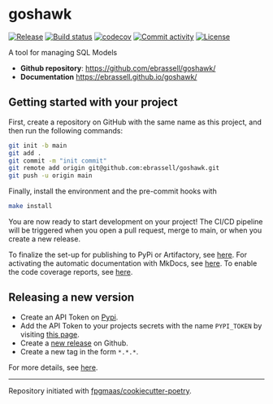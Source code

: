 # goshawk

[![Release](https://img.shields.io/github/v/release/ebrassell/goshawk)](https://img.shields.io/github/v/release/ebrassell/goshawk)
[![Build status](https://img.shields.io/github/actions/workflow/status/ebrassell/goshawk/main.yml?branch=main)](https://github.com/ebrassell/goshawk/actions/workflows/main.yml?query=branch%3Amain)
[![codecov](https://codecov.io/gh/ebrassell/goshawk/branch/main/graph/badge.svg)](https://codecov.io/gh/ebrassell/goshawk)
[![Commit activity](https://img.shields.io/github/commit-activity/m/ebrassell/goshawk)](https://img.shields.io/github/commit-activity/m/ebrassell/goshawk)
[![License](https://img.shields.io/github/license/ebrassell/goshawk)](https://img.shields.io/github/license/ebrassell/goshawk)

A tool for managing SQL Models

- **Github repository**: <https://github.com/ebrassell/goshawk/>
- **Documentation** <https://ebrassell.github.io/goshawk/>

## Getting started with your project

First, create a repository on GitHub with the same name as this project, and then run the following commands:

```bash
git init -b main
git add .
git commit -m "init commit"
git remote add origin git@github.com:ebrassell/goshawk.git
git push -u origin main
```

Finally, install the environment and the pre-commit hooks with

```bash
make install
```

You are now ready to start development on your project!
The CI/CD pipeline will be triggered when you open a pull request, merge to main, or when you create a new release.

To finalize the set-up for publishing to PyPi or Artifactory, see [here](https://fpgmaas.github.io/cookiecutter-poetry/features/publishing/#set-up-for-pypi).
For activating the automatic documentation with MkDocs, see [here](https://fpgmaas.github.io/cookiecutter-poetry/features/mkdocs/#enabling-the-documentation-on-github).
To enable the code coverage reports, see [here](https://fpgmaas.github.io/cookiecutter-poetry/features/codecov/).

## Releasing a new version

- Create an API Token on [Pypi](https://pypi.org/).
- Add the API Token to your projects secrets with the name `PYPI_TOKEN` by visiting [this page](https://github.com/ebrassell/goshawk/settings/secrets/actions/new).
- Create a [new release](https://github.com/ebrassell/goshawk/releases/new) on Github.
- Create a new tag in the form `*.*.*`.

For more details, see [here](https://fpgmaas.github.io/cookiecutter-poetry/features/cicd/#how-to-trigger-a-release).

---

Repository initiated with [fpgmaas/cookiecutter-poetry](https://github.com/fpgmaas/cookiecutter-poetry).
